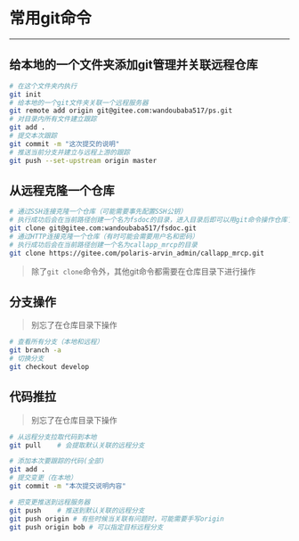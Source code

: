 # 常用git命令

---

## 给本地的一个文件夹添加git管理并关联远程仓库

```bash
# 在这个文件夹内执行
git init
# 给本地的一个git文件夹关联一个远程服务器
git remote add origin git@gitee.com:wandoubaba517/ps.git
# 对目录内所有文件建立跟踪
git add .
# 提交本次跟踪
git commit -m "这次提交的说明"
# 推送当前分支并建立与远程上游的跟踪
git push --set-upstream origin master
```

## 从远程克隆一个仓库

```bash
# 通过SSH连接克隆一个仓库（可能需要事先配置SSH公钥）
# 执行成功后会在当前路径创建一个名为fsdoc的目录，进入目录后即可以用git命令操作仓库了
git clone git@gitee.com:wandoubaba517/fsdoc.git
# 通过HTTP连接克隆一个仓库（有时可能会需要用户名和密码）
# 执行成功后会在当前路径创建一个名为callapp_mrcp的目录
git clone https://gitee.com/polaris-arvin_admin/callapp_mrcp.git
```

> 除了`git clone`命令外，其他git命令都需要在仓库目录下进行操作

## 分支操作

> 别忘了在仓库目录下操作

```bash
# 查看所有分支（本地和远程）
git branch -a
# 切换分支
git checkout develop
```

## 代码推拉

> 别忘了在仓库目录下操作

```bash
# 从远程分支拉取代码到本地
git pull    # 会提取默认关联的远程分支

# 添加本次要跟踪的代码(全部)
git add .
# 提交变更（在本地）
git commit -m "本次提交说明内容"

# 把变更推送到远程服务器
git push    # 推送到默认关联的远程分支
git push origin # 有些时候当关联有问题时，可能需要手写origin
git push origin bob # 可以指定目标远程分支
```
